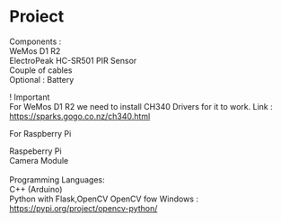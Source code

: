 # Proiect



Components :  
WeMos D1 R2\
ElectroPeak HC-SR501 PIR Sensor\
Couple of cables\
Optional : Battery 


! Important\
	For WeMos D1 R2 we need to install CH340 Drivers for it to work. 
	Link : https://sparks.gogo.co.nz/ch340.html

For Raspberry Pi

Raspeberry Pi\
Camera Module\
\
Programming Languages:\
C++ (Arduino)\
Python with Flask,OpenCV
OpenCV fow Windows : https://pypi.org/project/opencv-python/ 
